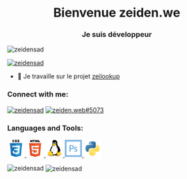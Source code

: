 <h1 align="center">Bienvenue zeiden.we</h1>
<h3 align="center">Je suis développeur</h3>

<p align="left"> <img src="https://komarev.com/ghpvc/?username=zeidensad&label=Profile%20views&color=0e75b6&style=flat" alt="zeidensad" /> </p>

<p align="left"> <a href="https://github.com/ryo-ma/github-profile-trophy"><img src="https://github-profile-trophy.vercel.app/?username=zeidensad" alt="zeidensad" /></a> </p>

- 🔭 Je travaille sur le projet [zeilookup](https://github.com/zeidensad/zeilookup)

<h3 align="left">Connect with me:</h3>
<p align="left">
<a href="https://www.youtube.com/c/zeidensad" target="blank"><img align="center" src="https://raw.githubusercontent.com/rahuldkjain/github-profile-readme-generator/master/src/images/icons/Social/youtube.svg" alt="zeidensad" height="30" width="40" /></a>
<a href="https://discord.gg/zeiden.web#5073" target="blank"><img align="center" src="https://raw.githubusercontent.com/rahuldkjain/github-profile-readme-generator/master/src/images/icons/Social/discord.svg" alt="zeiden.web#5073" height="30" width="40" /></a>
</p>

<h3 align="left">Languages and Tools:</h3>
<p align="left"> <a href="https://www.w3schools.com/css/" target="_blank" rel="noreferrer"> <img src="https://raw.githubusercontent.com/devicons/devicon/master/icons/css3/css3-original-wordmark.svg" alt="css3" width="40" height="40"/> </a> <a href="https://www.w3.org/html/" target="_blank" rel="noreferrer"> <img src="https://raw.githubusercontent.com/devicons/devicon/master/icons/html5/html5-original-wordmark.svg" alt="html5" width="40" height="40"/> </a> <a href="https://www.linux.org/" target="_blank" rel="noreferrer"> <img src="https://raw.githubusercontent.com/devicons/devicon/master/icons/linux/linux-original.svg" alt="linux" width="40" height="40"/> </a> <a href="https://www.photoshop.com/en" target="_blank" rel="noreferrer"> <img src="https://raw.githubusercontent.com/devicons/devicon/master/icons/photoshop/photoshop-line.svg" alt="photoshop" width="40" height="40"/> </a> <a href="https://www.python.org" target="_blank" rel="noreferrer"> <img src="https://raw.githubusercontent.com/devicons/devicon/master/icons/python/python-original.svg" alt="python" width="40" height="40"/> </a> </p>

<p><img align="left" src="https://github-readme-stats.vercel.app/api/top-langs?username=zeidensad&show_icons=true&locale=en&layout=compact" alt="zeidensad" /></p>

<p>&nbsp;<img align="center" src="https://github-readme-stats.vercel.app/api?username=zeidensad&show_icons=true&locale=en" alt="zeidensad" /></p>
